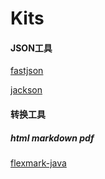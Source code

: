 Kits
=

#### JSON工具

[fastjson](fastjson.md)

[jackson](jackson.md)

#### 转换工具

##### html markdown pdf

[flexmark-java](https://github.com/vsch/flexmark-java)
